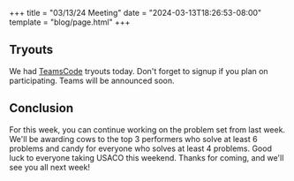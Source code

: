 +++
title = "03/13/24 Meeting"
date = "2024-03-13T18:26:53-08:00"
template = "blog/page.html"
+++

## Tryouts
We had [TeamsCode](https://www.teamscode.org/contests/spring-2024) tryouts today. Don't forget to signup if you plan on participating. Teams will be announced soon.

## Conclusion
For this week, you can continue working on the problem set from last week. We'll be awarding cows to the top 3 performers who solve at least 6 problems and candy for everyone who solves at least 4 problems.
Good luck to everyone taking USACO this weekend.
Thanks for coming, and we'll see you all next week!
